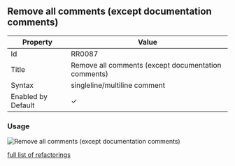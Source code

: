 ## Remove all comments \(except documentation comments\)

| Property | Value |
| -------- | ----- |
| Id | RR0087 |
| Title | Remove all comments \(except documentation comments\) |
| Syntax | singleline/multiline comment |
| Enabled by Default | &#x2713; |

### Usage

![Remove all comments \(except documentation comments\)](../../images/refactorings/RemoveAllCommentsExceptDocumentationComments.png)

[full list of refactorings](Refactorings.md)